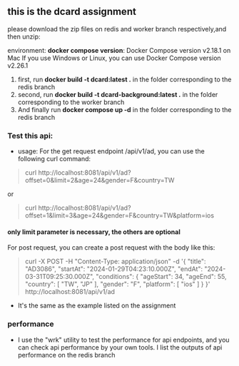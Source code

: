 ## this is the dcard assignment
please download the zip files on redis and worker branch respectively,and then unzip:

environment: 
**docker compose version**: Docker Compose version v2.18.1 on Mac
If you use Windows or Linux, you can use Docker Compose version v2.26.1

1. first, run **docker build -t dcard:latest .** in the folder corresponding to the redis branch
2. second, run **docker build -t dcard-background:latest  .** in the folder corresponding to the worker branch 
3. And finally run **docker compose up -d** in the folder corresponding to the redis branch


### Test this api: 

- usage: 
For the get request endpoint /api/v1/ad, you can use the following curl command: 

> curl http://localhost:8081/api/v1/ad?offset=0&limit=2&age=24&gender=F&country=TW

or 

> curl http://localhost:8081/api/v1/ad?offset=1&limit=3&age=24&gender=F&country=TW&platform=ios

#### only limit parameter is necessary, the others are optional

For post request, you can create a post request with the body like this: 
> curl -X POST -H "Content-Type: application/json" -d '{
  "title": "AD3086",
  "startAt": "2024-01-29T04:23:10.000Z",
  "endAt": "2024-03-31T09:25:30.000Z",
  "conditions": {
    "ageStart": 34,
    "ageEnd": 55,
    "country": [
      "TW",
      "JP"
    ],
    "gender": "F",
    "platform": [
      "ios"
    ]
  }
}' http://localhost:8081/api/v1/ad

* It's the same as the example listed on the assignment

### performance

* I use the "wrk" utility to test the performance for api endpoints, and you can check api performance by your own tools. I list the outputs of api performance on the redis branch

